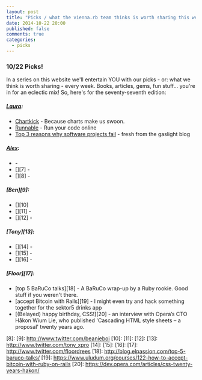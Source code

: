 ```yaml
---
layout: post
title: "Picks / what the vienna.rb team thinks is worth sharing this week"
date: 2014-10-22 20:00
published: false
comments: true
categories:
  - picks
---
```


### 10/22 Picks!

In a series on this website we'll entertain YOU with our picks - or: what we think is worth sharing - every week.
Books, articles, gems, fun stuff... you're in for an eclectic mix! So, here's for the seventy-seventh edition:

##### [Laura][1]:
  - [Chartkick][2] - Because charts make us swoon.
  - [Runnable][3] - Run your code online
  - [Top 3 reasons why software projects fail][4] - fresh from the gaslight blog

##### [Alex][5]:
  - [][6] -
  - [][7] -
  - [][8] -

##### [Ben][9]:
  - [][10]
  - [][11] -
  - [][12] -

##### [Tony][13]:
  - [][14] -
  - [][15] -
  - [][16] -

##### [Floor][17]:
  - [top 5 BaRuCo talks][18] - A BaRuCo wrap-up by a Ruby rookie. Good stuff if you weren't there.
  - [accept Bitcoin with Rails][19] - I might even try and hack something together for the sektor5 drinks app
  - [(Belayed) happy birthday, CSS!][20] - an interview with Opera’s CTO Håkon Wium Lie, who published 'Cascading HTML style sheets – a proposal' twenty years ago. 

[1]: http://www.twitter.com/alicetragedy
[2]: https://github.com/ankane/chartkick
[3]: http://runnable.com
[4]: https://teamgaslight.com/blog/top-3-reasons-why-software-projects-fail
[5]: http://www.twitter.com/alexandertacho
[6]:
[7]:
[8]:
[9]: http://www.twitter.com/beanieboi
[10]:
[11]:
[12]:
[13]: http://www.twitter.com/tony_xpro
[14]:
[15]:
[16]:
[17]: http://www.twitter.com/floordrees
[18]: http://blog.elpassion.com/top-5-baruco-talks/
[19]: https://www.uludum.org/courses/122-how-to-accept-bitcoin-with-ruby-on-rails
[20]: https://dev.opera.com/articles/css-twenty-years-hakon/
